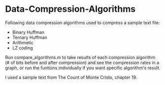 # Data-Compression-Algorithms

Following data compression algorithms used to compress a sample text file:

- Binary Huffman
- Ternary Huffman
- Arithmetic
- LZ coding

Run compare_algorithms.m to take results of each compression algorithm (# of bits before and after compression) and see
the compression rates in a graph,
or run the funtions individually if you want specific algorithm's result.

I used a sample text from The Count of Monte Cristo, chapter 19.
